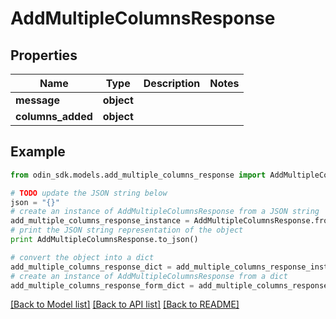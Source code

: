 # AddMultipleColumnsResponse


## Properties

Name | Type | Description | Notes
------------ | ------------- | ------------- | -------------
**message** | **object** |  | 
**columns_added** | **object** |  | 

## Example

```python
from odin_sdk.models.add_multiple_columns_response import AddMultipleColumnsResponse

# TODO update the JSON string below
json = "{}"
# create an instance of AddMultipleColumnsResponse from a JSON string
add_multiple_columns_response_instance = AddMultipleColumnsResponse.from_json(json)
# print the JSON string representation of the object
print AddMultipleColumnsResponse.to_json()

# convert the object into a dict
add_multiple_columns_response_dict = add_multiple_columns_response_instance.to_dict()
# create an instance of AddMultipleColumnsResponse from a dict
add_multiple_columns_response_form_dict = add_multiple_columns_response.from_dict(add_multiple_columns_response_dict)
```
[[Back to Model list]](../README.md#documentation-for-models) [[Back to API list]](../README.md#documentation-for-api-endpoints) [[Back to README]](../README.md)


